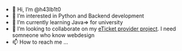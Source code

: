 - 👋 Hi, I’m @h43lb1t0
- 👀 I’m interested in Python and Backend development
- 🌱 I’m currently learning Java=> for university
- 💞️ I’m looking to collaborate on my [eTicket provider project](http://eticketer.de). I need somneone who know webdesign
- 📫 How to reach me ...

<!---
h43lb1t0/h43lb1t0 is a ✨ special ✨ repository because its `README.md` (this file) appears on your GitHub profile.
You can click the Preview link to take a look at your changes.
--->
